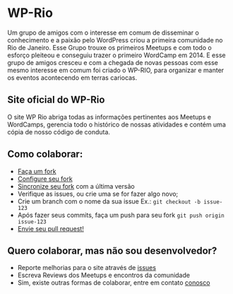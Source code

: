 # WP-Rio
Um grupo de amigos com o interesse em comum de disseminar o conhecimento e a paixão pelo WordPress criou a primeira comunidade no Rio de Janeiro. Esse Grupo trouxe os primeiros Meetups e com todo o esforço pleiteou e conseguiu trazer o primeiro WordCamp em 2014. E esse grupo de amigos cresceu e com a chegada de novas pessoas com esse mesmo interesse em comum foi criado o WP-RIO, para organizar e manter os eventos acontecendo em terras cariocas. 

## Site oficial do WP-Rio
O site WP Rio abriga todas as informações pertinentes aos Meetups e WordCamps, gerencia todo o histórico de nossas atividades e contém uma cópia de nosso código de conduta.

## Como colaborar:
- [Faça um fork](https://help.github.com/articles/fork-a-repo/)
- [Configure seu fork](https://help.github.com/articles/configuring-a-remote-for-a-fork/)
- [Sincronize seu fork](https://help.github.com/articles/syncing-a-fork/) com a última versão
- Verifique as issues, ou crie uma se for fazer algo novo;
- Crie um branch com o nome da sua issue Ex.: `git checkout -b issue-123`
- Após fazer seus commits, faça um push para seu fork `git push origin issue-123`
- [Envie seu pull request!](https://help.github.com/articles/using-pull-requests/)

## Quero colaborar, mas não sou desenvolvedor?
- Reporte melhorias para o site através de [issues](https://github.com/wp-rio/wp-rio/issues/new)
- Escreva Reviews dos Meetups e encontros da comunidade
- Sim, existe outras formas de colaborar, entre em contato [conosco](http://wprio.org/contato)
